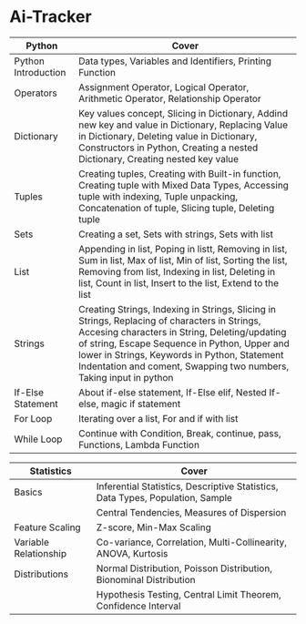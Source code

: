 # Ai-Tracker

|Python              | Cover|
|-------------------|------|
| Python Introduction |Data types, Variables and Identifiers, Printing Function|
| Operators |Assignment Operator, Logical Operator, Arithmetic Operator, Relationship Operator |
|Dictionary |Key values concept, Slicing in Dictionary, Addind new key and value in Dictionary, Replacing Value in Dictionary, Deleting value in Dictionary, Constructors in Python, Creating a nested Dictionary, Creating nested key value |
|Tuples  |Creating tuples, Creating with Built-in function, Creating tuple with Mixed Data Types, Accessing tuple with indexing, Tuple unpacking, Concatenation of tuple, Slicing tuple, Deleting tuple |
|Sets |Creating a set, Sets with strings, Sets with list |
| List |Appending in list, Poping in listt, Removing in list, Sum in list, Max of list, Min of list, Sorting the list, Removing from list, Indexing in list, Deleting in list, Count in list, Insert to the list, Extend to the list |
| Strings|Creating Strings, Indexing in Strings, Slicing in Strings, Replacing of characters in Strings, Accesing characters in String, Deleting/updating of string, Escape Sequence in Python, Upper and lower in Strings, Keywords in Python, Statement Indentation and coment, Swapping two numbers, Taking input in python |
|If-Else Statement |About if-else statement, If-Else elif, Nested If-else, magic if statement |
|For Loop | Iterating over a list, For and if with list |
|While Loop |Continue with Condition, Break, continue, pass, Functions, Lambda Function|


|Statistics         | Cover|
|-------------------|------|
|Basics  | Inferential Statistics, Descriptive Statistics, Data Types, Population, Sample|        
| |Central Tendencies, Measures of Dispersion |
|Feature Scaling | Z-score, Min-Max Scaling|
|Variable Relationship | Co-variance, Correlation, Multi-Collinearity, ANOVA, Kurtosis |
|Distributions |Normal Distribution, Poisson Distribution, Bionominal Distribution |
| |Hypothesis Testing, Central Limit Theorem, Confidence Interval |
